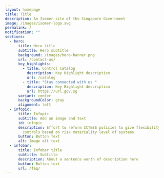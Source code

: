 ```yaml
---
layout: homepage
title: Title
description: An Isomer site of the Singapore Government
image: /images/isomer-logo.svg
permalink: /
notification: ""
sections:
  - hero:
      title: Hero title
      subtitle: Hero subtitle
      background: /images/hero-banner.png
      url: /contact-us/
      key_highlights:
        - title: Control Catalog
          description: Key Highlight description
          url: /catalog
        - title: "Stay connected with us "
          description: Key Highlight description
          url: https://url.gov.sg
      variant: center
      backgroundColor: gray
      alignment: left
  - infopic:
      title: Infopic
      subtitle: Add an image and text
      id: infopic
      description: Effort to reform ICT&SS policies to give flexibility to right-fit
        controls based on risk materiality level of systems.
      button: Button Text
      alt: Image alt text
  - infobar:
      title: Infobar title
      subtitle: Subtitle
      description: About a sentence worth of description here
      button: Button text
      url: /faq/
---
```

